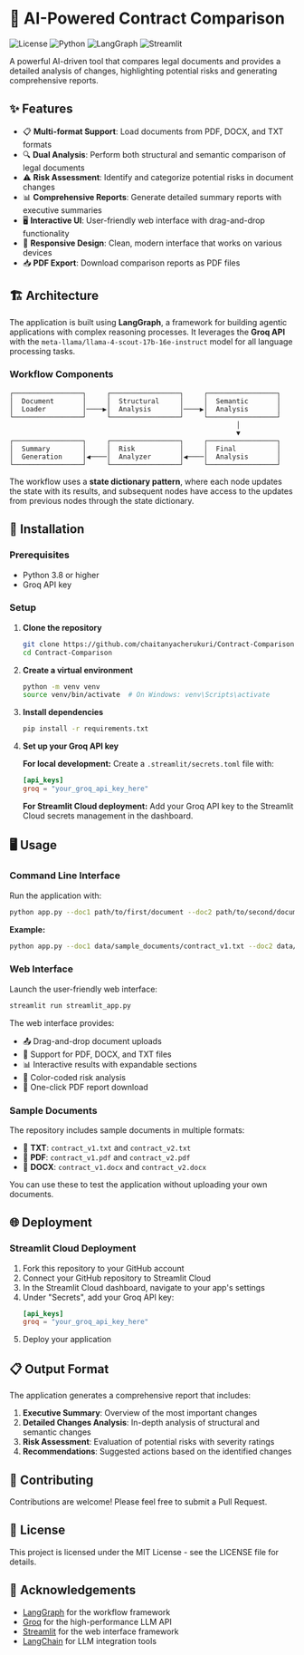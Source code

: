 # 📄 AI-Powered Contract Comparison

![License](https://img.shields.io/badge/license-MIT-blue.svg)
![Python](https://img.shields.io/badge/python-3.8%2B-blue)
![LangGraph](https://img.shields.io/badge/LangGraph-0.0.25%2B-orange)
![Streamlit](https://img.shields.io/badge/Streamlit-1.44.0%2B-red)

A powerful AI-driven tool that compares legal documents and provides a detailed analysis of changes, highlighting potential risks and generating comprehensive reports.

## ✨ Features

- 📋 **Multi-format Support**: Load documents from PDF, DOCX, and TXT formats
- 🔍 **Dual Analysis**: Perform both structural and semantic comparison of legal documents
- ⚠️ **Risk Assessment**: Identify and categorize potential risks in document changes
- 📊 **Comprehensive Reports**: Generate detailed summary reports with executive summaries
- 🖥️ **Interactive UI**: User-friendly web interface with drag-and-drop functionality
- 📱 **Responsive Design**: Clean, modern interface that works on various devices
- 📥 **PDF Export**: Download comparison reports as PDF files

## 🏗️ Architecture

The application is built using **LangGraph**, a framework for building agentic applications with complex reasoning processes. It leverages the **Groq API** with the `meta-llama/llama-4-scout-17b-16e-instruct` model for all language processing tasks.

### Workflow Components

```
┌─────────────────┐     ┌─────────────────┐     ┌─────────────────┐
│  Document       │     │  Structural     │     │  Semantic       │
│  Loader         │────▶│  Analysis       │────▶│  Analysis       │
└─────────────────┘     └─────────────────┘     └─────────────────┘
                                                        │
                                                        ▼
┌─────────────────┐     ┌─────────────────┐     ┌─────────────────┐
│  Summary        │     │  Risk           │     │  Final          │
│  Generation     │◀────│  Analyzer       │◀────│  Analysis       │
└─────────────────┘     └─────────────────┘     └─────────────────┘
```

The workflow uses a **state dictionary pattern**, where each node updates the state with its results, and subsequent nodes have access to the updates from previous nodes through the state dictionary.

## 🚀 Installation

### Prerequisites

- Python 3.8 or higher
- Groq API key

### Setup

1. **Clone the repository**
   ```bash
   git clone https://github.com/chaitanyacherukuri/Contract-Comparison.git
   cd Contract-Comparison
   ```

2. **Create a virtual environment**
   ```bash
   python -m venv venv
   source venv/bin/activate  # On Windows: venv\Scripts\activate
   ```

3. **Install dependencies**
   ```bash
   pip install -r requirements.txt
   ```

4. **Set up your Groq API key**

   **For local development:**
   Create a `.streamlit/secrets.toml` file with:
   ```toml
   [api_keys]
   groq = "your_groq_api_key_here"
   ```

   **For Streamlit Cloud deployment:**
   Add your Groq API key to the Streamlit Cloud secrets management in the dashboard.

## 🖥️ Usage

### Command Line Interface

Run the application with:

```bash
python app.py --doc1 path/to/first/document --doc2 path/to/second/document --output report.md
```

**Example:**
```bash
python app.py --doc1 data/sample_documents/contract_v1.txt --doc2 data/sample_documents/contract_v2.txt --output comparison_report.md
```

### Web Interface

Launch the user-friendly web interface:

```bash
streamlit run streamlit_app.py
```

The web interface provides:
- 📤 Drag-and-drop document uploads
- 📑 Support for PDF, DOCX, and TXT files
- 📊 Interactive results with expandable sections
- 🎨 Color-coded risk analysis
- 💾 One-click PDF report download

### Sample Documents

The repository includes sample documents in multiple formats:
- 📄 **TXT**: `contract_v1.txt` and `contract_v2.txt`
- 📑 **PDF**: `contract_v1.pdf` and `contract_v2.pdf`
- 📝 **DOCX**: `contract_v1.docx` and `contract_v2.docx`

You can use these to test the application without uploading your own documents.

## 🌐 Deployment

### Streamlit Cloud Deployment

1. Fork this repository to your GitHub account
2. Connect your GitHub repository to Streamlit Cloud
3. In the Streamlit Cloud dashboard, navigate to your app's settings
4. Under "Secrets", add your Groq API key:
   ```toml
   [api_keys]
   groq = "your_groq_api_key_here"
   ```
5. Deploy your application

## 📋 Output Format

The application generates a comprehensive report that includes:

1. **Executive Summary**: Overview of the most important changes
2. **Detailed Changes Analysis**: In-depth analysis of structural and semantic changes
3. **Risk Assessment**: Evaluation of potential risks with severity ratings
4. **Recommendations**: Suggested actions based on the identified changes

## 🤝 Contributing

Contributions are welcome! Please feel free to submit a Pull Request.

## 📜 License

This project is licensed under the MIT License - see the LICENSE file for details.

## 🙏 Acknowledgements

- [LangGraph](https://github.com/langchain-ai/langgraph) for the workflow framework
- [Groq](https://groq.com/) for the high-performance LLM API
- [Streamlit](https://streamlit.io/) for the web interface framework
- [LangChain](https://github.com/langchain-ai/langchain) for LLM integration tools
